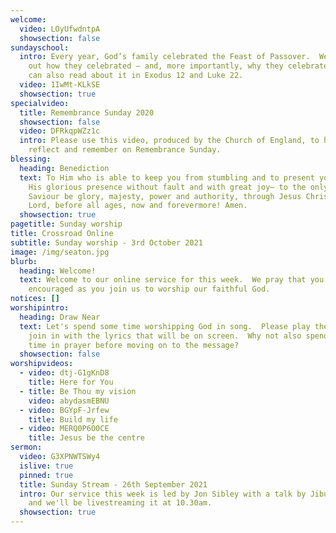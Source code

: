 ```yaml
---
welcome:
  video: LOyUfwdntpA
  showsection: false
sundayschool:
  intro: Every year, God’s family celebrated the Feast of Passover.  We'll find
    out how they celebrated – and, more importantly, why they celebrated.  You
    can also read about it in Exodus 12 and Luke 22.
  video: 1IwMt-KLkSE
  showsection: true
specialvideo:
  title: Remembrance Sunday 2020
  showsection: false
  video: DFRkqpWZz1c
  intro: Please use this video, produced by the Church of England, to help you
    reflect and remember on Remembrance Sunday.
blessing:
  heading: Benediction
  text: To Him who is able to keep you from stumbling and to present you before
    His glorious presence without fault and with great joy— to the only God our
    Saviour be glory, majesty, power and authority, through Jesus Christ our
    Lord, before all ages, now and forevermore! Amen.
  showsection: true
pagetitle: Sunday worship
title: Crossroad Online
subtitle: Sunday worship - 3rd October 2021
image: /img/seaton.jpg
blurb:
  heading: Welcome!
  text: Welcome to our online service for this week.  We pray that you'll be
    encouraged as you join us to worship our faithful God.
notices: []
worshipintro:
  heading: Draw Near
  text: Let's spend some time worshipping God in song.  Please play the videos and
    join in with the lyrics that will be on screen.  Why not also spend some
    time in prayer before moving on to the message?
  showsection: false
worshipvideos:
  - video: dtj-G1gKnD8
    title: Here for You
  - title: Be Thou my vision
    video: abydasmEBNU
  - video: BGYpF-Jrfew
    title: Build my life
  - video: MERQ0P6O0CE
    title: Jesus be the centre
sermon:
  video: G3XPNWTSWy4
  islive: true
  pinned: true
  title: Sunday Stream - 26th September 2021
  intro: Our service this week is led by Jon Sibley with a talk by Jibu Varghese
    and we'll be livestreaming it at 10.30am.
  showsection: true
---
```

